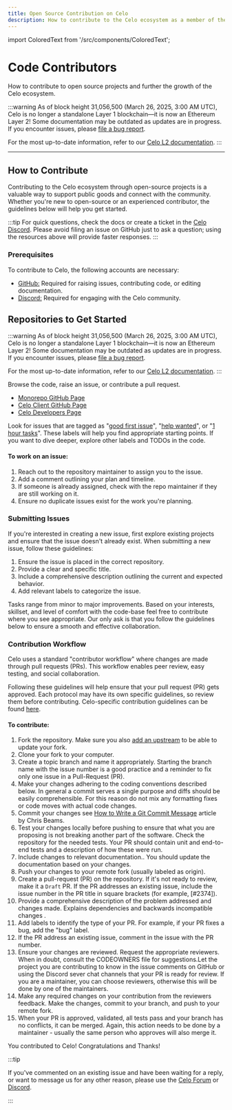 ```yaml
---
title: Open Source Contribution on Celo
description: How to contribute to the Celo ecosystem as a member of the community.
---
```

import ColoredText from '/src/components/ColoredText';

# Code Contributors

How to contribute to open source projects and further the growth of the Celo ecosystem.

:::warning
As of block height 31,056,500 (March 26, 2025, 3:00 AM UTC), Celo is no longer a standalone Layer 1 blockchain—it is now an Ethereum Layer 2!
Some documentation may be outdated as updates are in progress. If you encounter issues, please [file a bug report](https://github.com/celo-org/docs/issues/new/choose).

For the most up-to-date information, refer to our [Celo L2 documentation](https://docs.celo.org/cel2).
:::

---

## How to Contribute

Contributing to the Celo ecosystem through open-source projects is a valuable way to support public goods and connect with the community. Whether you're new to open-source or an experienced contributor, the guidelines below will help you get started.

:::tip
For quick questions, check the docs or create a ticket in the [Celo Discord](https://discord.com/invite/celo). Please avoid filing an issue on GitHub just to ask a question; using the resources above will provide faster responses.
:::

### Prerequisites

To contribute to Celo, the following accounts are necessary:

- <ColoredText>[GitHub:](https://github.com/celo-org)</ColoredText> Required for raising issues, contributing code, or editing documentation.
- <ColoredText>[Discord:](https://discord.com/invite/celo)</ColoredText> Required for engaging with the Celo community.

## Repositories to Get Started

:::warning
As of block height 31,056,500 (March 26, 2025, 3:00 AM UTC), Celo is no longer a standalone Layer 1 blockchain—it is now an Ethereum Layer 2!
Some documentation may be outdated as updates are in progress. If you encounter issues, please [file a bug report](https://github.com/celo-org/docs/issues/new/choose).

For the most up-to-date information, refer to our [Celo L2 documentation](https://docs.celo.org/cel2).
:::

Browse the code, raise an issue, or contribute a pull request.

- [Monorepo GitHub Page](https://github.com/celo-org/celo-monorepo)
- [Celo Client GitHub Page](https://github.com/celo-org/celo-blockchain)
- [Celo Developers Page](https://celo.org/developers)

Look for issues that are tagged as "[good first issue](https://github.com/celo-org/celo-monorepo/issues?q=is%3Aopen+is%3Aissue+label%3A%22good+first+issue%22)", "[help wanted](https://github.com/celo-org/celo-monorepo/issues?utf8=%E2%9C%93&q=is%3Aopen+is%3Aissue+label%3A%22help+wanted%22)", or "[1 hour tasks](https://github.com/celo-org/celo-monorepo/issues?q=is%3Aopen+is%3Aissue+label%3A%221+hour+tasks%22)". These labels will help you find appropriate starting points. If you want to dive deeper, explore other labels and TODOs in the code.

#### To work on an issue:
1. Reach out to the repository maintainer to assign you to the issue.
2. Add a comment outlining your plan and timeline.
3. If someone is already assigned, check with the repo maintainer if they are still working on it.
4. Ensure no duplicate issues exist for the work you're planning.

### Submitting Issues

If you're interested in creating a new issue, first explore existing projects and ensure that the issue doesn't already exist. When submitting a new issue, follow these guidelines:

1. Ensure the issue is placed in the correct repository.
2. Provide a clear and specific title.
3. Include a comprehensive description outlining the current and expected behavior.
4. Add relevant labels to categorize the issue.

Tasks range from minor to major improvements. Based on your interests, skillset, and level of comfort with the code-base feel free to contribute where you see appropriate. Our only ask is that you follow the guidelines below to ensure a smooth and effective collaboration. 

### Contribution Workflow

Celo uses a standard "contributor workflow" where changes are made through pull requests (PRs). This workflow enables peer review, easy testing, and social collaboration.

Following these guidelines will help ensure that your pull request (PR) gets approved. Each protocol may have its own specific guidelines, so review them before contributing. Celo-specific contribution guidelines can be found <ColoredText>[here](./overview.md)</ColoredText>. 

#### To contribute:

1. <ColoredText>Fork the repository</ColoredText>. Make sure you also [add an upstream](https://docs.github.com/en/pull-requests/collaborating-with-pull-requests/working-with-forks/syncing-a-fork) to be able to update your fork.
2. <ColoredText>Clone your fork</ColoredText> to your computer.
3. <ColoredText>Create a topic branch</ColoredText> and name it appropriately. Starting the branch name with the issue number is a good practice and a reminder to fix only one issue in a Pull-Request (PR).
4. <ColoredText>Make your changes</ColoredText> adhering to the coding conventions described below.  In general a commit serves a single purpose and diffs should be easily comprehensible. For this reason do not mix any formatting fixes or code moves with actual code changes.
5. <ColoredText>Commit your changes</ColoredText>  see [How to Write a Git Commit Message](https://cbea.ms/git-commit/) article by Chris Beams.
6. <ColoredText>Test your changes locally</ColoredText> before pushing to ensure that what you are proposing is not breaking another part of the software. Check the repository for the needed tests. Your PR should contain unit and end-to-end tests and a description of how these were run.
7. <ColoredText> Include changes to relevant documentation.</ColoredText>. You should update the documentation based on your changes. 
8. <ColoredText>Push your changes</ColoredText> to your remote fork (usually labeled as  origin).
9. <ColoredText>Create a pull-request (PR)</ColoredText> on the repository. If it's not ready to review, make it a <ColoredText>`Draft` PR</ColoredText>. If the PR addresses an existing issue, include the issue number in the PR title in square brackets (for example,  [#2374]). 
10. Provide a <ColoredText>comprehensive description </ColoredText> of the problem addressed and changes made. Explains dependencies and backwards incompatible changes .
11. <ColoredText>Add labels</ColoredText> to identify the type of your PR.  For example, if your PR fixes a bug, add the "bug" label.
12. If the PR address an existing issue, comment in the issue with the PR number.
13. <ColoredText>Ensure your changes are reviewed</ColoredText>. Request the appropriate reviewers. When in doubt, consult the CODEOWNERS file for suggestions.Let the project you are contributing to know in the issue comments on GitHub or using the Discord sever chat channels that your PR is ready for review. If you are a maintainer, you can choose reviewers, otherwise this will be done by one of the maintainers.
14. <ColoredText>Make any required changes</ColoredText> on your contribution from the reviewers feedback.  Make the changes, commit to your branch, and push to your remote fork.
15. <ColoredText>When your PR is approved, validated</ColoredText>, all tests pass and your branch has no conflicts, it can be merged. Again, this action needs to be done by a maintainer - usually the same person who approves will also merge it.


You contributed to Celo! Congratulations and Thanks!

:::tip

If you've commented on an existing issue and have been waiting for a reply, or want to message us for any other reason, please use the [Celo Forum](https://forum.celo.org/) or [Discord](https://chat.celo.org/).

:::

